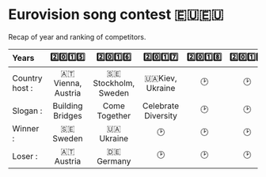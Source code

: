 # Eurovision song contest 🇪🇺🇪🇺
Recap of year and ranking of competitors.

|Years|2️⃣0️⃣1️⃣5️⃣|2️⃣0️⃣1️⃣6️⃣|2️⃣0️⃣1️⃣7️⃣|2️⃣0️⃣1️⃣8️⃣|2️⃣0️⃣1️⃣9️⃣|2️⃣0️⃣2️⃣0️⃣|
| :---|:-------:|:------:|:-------:|:-------:|:-------:|:-------:|
|Country host :|🇦🇹Vienna, Austria|🇸🇪Stockholm, Sweden|🇺🇦Kiev, Ukraine|🕑|🕑|🕑|
|Slogan :|Building Bridges|Come Together|Celebrate Diversity|🕑|🕑|🕑|
|Winner :|🇸🇪Sweden|🇺🇦Ukraine|🕑|🕑|🕑|🕑|
|Loser :|🇦🇹Austria|🇩🇪Germany|🕑|🕑|🕑|🕑|
